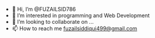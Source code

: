 - 👋 Hi, I’m @FUZAILSID786
- 👀 I’m interested in programming and Web Development
- 💞️ I’m looking to collaborate on ...
- 📫 How to reach me fuzailsiddiqui499@gmail.com

<!---
FUZAILSID786/FUZAILSID786 is a ✨ special ✨ repository because its `README.md` (this file) appears on your GitHub profile.
You can click the Preview link to take a look at your changes.
--->
